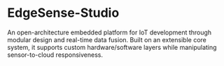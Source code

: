 # EdgeSense-Studio
An open-architecture embedded platform for IoT development through modular design and real-time data fusion. Built on an extensible core system, it supports custom hardware/software layers while manipulating sensor-to-cloud responsiveness.
